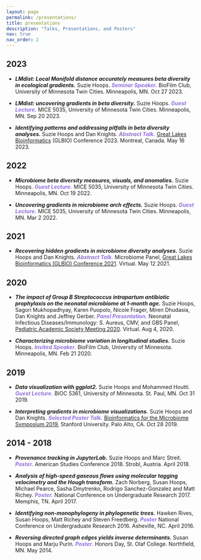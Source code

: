 ```yaml
---
layout: page
permalink: /presentations/
title: presentations
description: "Talks, Presentations, and Posters"
nav: true
nav_order: 2
---
```


## 2023
- ***LMdist: Local Manifold distance accurately measures beta diversity in ecological gradients.***
    Suzie Hoops. <span style="color:mediumpurple;">***Seminar Speaker.***</span> BioFilm Club, University of Minnesota Twin Cities. Minneapolis, MN. Oct 27 2023.

- ***LMdist: uncovering gradients in beta diversity.***
    Suzie Hoops. <span style="color:mediumpurple;">***Guest Lecture.***</span> MICE 5035, University of Minnesota Twin Cities. Minneapolis, MN. Sep 20 2023.

- ***Identifying patterns and addressing pitfalls in beta diversity analyses.***
    Suzie Hoops and Dan Knights. <span style="color:mediumpurple;">***Abstract Talk.***</span> [Great Lakes Bioinformatics](https://www.iscb.org/glbio2023) (GLBIO) Conference 2023. Montreal, Canada. May 16 2023.

## 2022
- ***Microbiome beta diversity measures, visuals, and anomalies.***
    Suzie Hoops. <span style="color:mediumpurple;">***Guest Lecture.***</span> MICE 5035, University of Minnesota Twin Cities. Minneapolis, MN. Oct 19 2022.

- ***Uncovering gradients in microbiome arch effects.***
    Suzie Hoops. <span style="color:mediumpurple;">***Guest Lecture.***</span> MICE 5035, University of Minnesota Twin Cities. Minneapolis, MN. Mar 2 2022.


## 2021
- ***Recovering hidden gradients in microbiome diversity analyses.***
    Suzie Hoops and Dan Knights. <span style="color:mediumpurple;">***Abstract Talk.***</span> Microbiome Panel, [Great Lakes Bioinformatics (GLBIO) Conference 2021](https://www.iscb.org/glbio2021). Virtual. May 12 2021.


## 2020
- ***The impact of Group B Streptococcus intrapartum antibiotic prophylaxis on the neonatal microbiome at 1‐month age.***
    Suzie Hoops, Sagori Mukhopadhyay, Karen Puopolo, Nicole Frager, Miren Dhudasia, Dan Knights and Jeffrey Gerber. <span style="color:mediumpurple;">***Panel Presentation.***</span> Neonatal Infectious Diseases/Immunology: S. Aureus, CMV, and GBS Panel, [Pediatric Academic Society Meeting 2020](https://2020.pas-meeting.org/webinar-events-calendar/). Virtual. Aug 4, 2020.

- ***Characterizing microbiome variation in longitudinal studies.***
    Suzie Hoops. <span style="color:mediumpurple;">***Invited Speaker.***</span> BioFilm Club, University of Minnesota. Minneapolis, MN. Feb 21 2020.


## 2019
- ***Data visualization with ggplot2.***
    Suzie Hoops and Mohammed Houtti. <span style="color:mediumpurple;">***Guest Lecture.***</span> BIOC 5361, University of Minnesota. St. Paul, MN. Oct 31 2019.

- ***Interpreting gradients in microbiome visualizations.***
    Suzie Hoops and Dan Knights. <span style="color:mediumpurple;">***Selected Poster Talk.***</span> [Bioinformatics for the Microbiome Symposium 2019](https://med.stanford.edu/gbsc/conferences/MicrobiomeSymposium2019.html), Stanford University. Palo Alto, CA. Oct 28 2019.


## 2014 - 2018
- ***Provenance tracking in JupyterLab.***
    Suzie Hoops and Marc Streit. <span style="color:mediumpurple;">***Poster.***</span> American Studies Conference 2018. Strobl, Austria. April 2018.

- ***Analysis of high-speed gaseous flows using molecular tagging velocimetry and the Hough transform.***
    Zach Norberg, Susan Hoops, Michael Pearce, Sasha Dmytrenko, Rodrigo Sanchez-Gonzalez and Matt Richey. <span style="color:mediumpurple;">***Poster.***</span> National Conference on Undergraduate Research 2017. Memphis, TN. April 2017.

- ***Identifying non‐monophylogeny in phylogenetic trees.***
    Hawken Rives, Susan Hoops, Matt Richey and Steven Freedberg. <span style="color:mediumpurple;">***Poster***</span> National Conference on Undergraduate Research 2016. Asheville, NC. April 2016.

- ***Reversing directed graph edges yields inverse determinants.***
    Susan Hoops and Marju Purin. <span style="color:mediumpurple;">***Poster.***</span> Honors Day, St. Olaf College. Northfield, MN. May 2014.

<!-- <img src="/assets/img/publication_preview/streetname_view.png"width="100"/> -->
